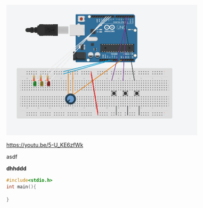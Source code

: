 ![alt text](./figure/circuit.png)


https://youtu.be/5-U_KE6zfWk

asdf

**dhhddd**


```c
#include<stdio.h>
int main(){

}
```